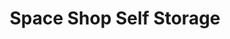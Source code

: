 ---
title: "Space Shop Self Storage"
url: /rochester/space-shop-self-storage/
shop: storage rental
---